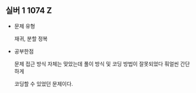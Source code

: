 ## 실버 1 1074 Z

- 문제 유형

  재귀, 분할 정복

- 공부한점

  문제 접근 방식 자체는 맞았는데 풀이 방식 및 코딩 방법이 잘못되었다 훠얼씬 간단하게

  코딩할 수 있었던 문제이다.
